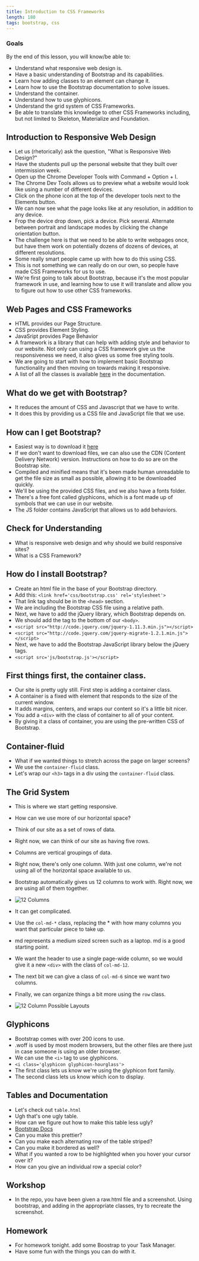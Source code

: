 ```yaml
---
title: Introduction to CSS Frameworks
length: 180
tags: bootstrap, css
---
```


###  Goals

By the end of this lesson, you will know/be able to:

* Understand what responsive web design is.
* Have a basic understanding of Bootstrap and its capabilities.
* Learn how adding classes to an element can change it.
* Learn how to use the Bootstrap documentation to solve issues.
* Understand the container.
* Understand how to use glyphicons.
* Understand the grid system of CSS Frameworks.
* Be able to translate this knowledge to other CSS Frameworks including,
but not limited to Skeleton, Materialize and Foundation.


## Introduction to Responsive Web Design

* Let us (rhetorically) ask the question, "What is Responsive Web Design?"
* Have the students pull up the personal website that they built over
intermission week.
* Open up the Chrome Developer Tools with Command + Option + I.
* The Chrome Dev Tools allows us to preview what a website would look like
using a number of different devices.
* Click on the phone icon at the top of the developer tools next to the
Elements button.
* We can now see what the page looks like at any resolution, in addition
to any device.
* Frop the device drop down, pick a device. Pick several. Alternate
between portrait and landscape modes by clicking the change orientation
button.
* The challenge here is that we need to be able to write webpages once,
but have them work on potentially dozens of dozens of devices, at different
resolutions.
* Some really smart people came up with how to do this using CSS.
* This is not something we can really do on our own, so people have made
CSS Frameworks for us to use.
* We're first going to talk about Bootstrap, because it's the most popular
framework in use, and learning how to use it will translate and allow you
to figure out how to use other CSS frameworks.

## Web Pages and CSS Frameworks

* HTML provides our Page Structure.
* CSS provides Element Styling.
* JavaSript provides Page Behavior
* A framework is a library that can help with adding style and behavior to
our website. Not only can using a CSS framework give us the responsiveness
we need, it also gives us some free styling tools.
* We are going to start with how to implement basic Bootstrap functionality
and then moving on towards making it responsive.
* A list of all the classes is available [here](http://getbootstrap.com/css/)
in the documentation.

## What do we get with Bootstrap?

* It reduces the amount of CSS and Javascript that we have to write.
* It does this by providing us a CSS file and JavaScript file that we use.


## How can I get Bootstrap?

* Easiest way is to download it [here](http://getbootstrap.com/getting-started/#download)
* If we don't want to download files, we can also use the CDN (Content
Delivery Network) version. Instructions on how to do so are on the
Bootstrap site.
* Compiled and minified means that it's been made human unreadable to get
the file size as small as possible, allowing it to be downloaded quickly.
* We'll be using the provided CSS files, and we also have a fonts folder.
* There's a free font called glyphicons, which is a font made up of symbols
that we can use in our website.
* The JS folder contains JavaScript that allows us to add behaviors.

## Check for Understanding

* What is responsive web design and why should we build responsive sites?
* What is a CSS Framework?

## How do I install Bootstrap?

* Create an html file in the base of your Bootstrap directory.
* Add this: `<link href='css/bootstrap.css' rel='stylesheet'>`
* That link tag should be in the `<head>` section.
* We are including the Bootstrap CSS file using a relative path.
* Next, we have to add the jQuery library, which Bootstrap depends on.
* We should add the tag to the bottom of our `<body>`.
* `<script src="http://code.jquery.com/jquery-1.11.3.min.js"></script>`
* `<script src="http://code.jquery.com/jquery-migrate-1.2.1.min.js"></script>`
* Next, we have to add the Bootstrap JavaScript library below the jQuery tags.
* `<script src='js/bootstrap.js'></script>`

## First things first, the container class.

* Our site is pretty ugly still. First step is adding a container class.
* A container is a fixed with element that responds to the size of the current
window.
* It adds margins, centers, and wraps our content so it's a little bit nicer.
* You add a `<div>` with the class of container to all of your content.
* By giving it a class of container, you are using the pre-written CSS
of Bootstrap.

## Container-fluid

* What if we wanted things to stretch across the page on larger screens?
* We use the `container-fluid` class.
* Let's wrap our `<h3>` tags in a div using the `container-fluid` class.

## The Grid System

* This is where we start getting responsive.
* How can we use more of our horizontal space?
* Think of our site as a set of rows of data.
* Right now, we can think of our site as having five rows.
* Columns are vertical groupings of data.
* Right now, there's only one column. With just one column, we're
not using all of the horizontal space available to us.
* Bootstrap automatically gives us 12 columns to work with. Right now,
we are using all of them together.

* ![12 Columns](http://i.imgur.com/uppvUlG.png)

* It can get complicated.
* Use the `col-md-*` class, replacing the * with how many columns you want
that particular piece to take up.
* md represents a medium sized screen such as a laptop. md is a good starting point.
* We want the header to use a single page-wide column, so we would give it a new
`<div>` with the class of `col-md-12`.
* The next bit we can give a class of `col-md-6` since we want two columns.
* Finally, we can organize things a bit more using the `row` class.


* ![12 Column Possible Layouts](http://i.imgur.com/OVeWtxX.png)

## Glyphicons

* Bootstrap comes with over 200 icons to use.
* .woff is used by most modern browsers, but the other files are there
just in case someone is using an older browser.
* We can use the `<i>` tag to use glyphicons.
* `<i class='glyphicon glyphicon-hourglass'>`
* The first class lets us know we're using the glyphicon font family.
* The second class lets us know which icon to display.

## Tables and Documentation

* Let's check out `table.html`
* Ugh that's one ugly table.
* How can we figure out how to make this table less ugly?
* [Bootstrap Docs](http://getbootstrap.com/css/)
* Can you make this prettier?
* Can you make each alternating row of the table striped?
* Can you make it bordered as well?
* What if you wanted a row to be highlighted when you hover your cursor over it?
* How can you give an individual row a special color?

## Workshop

* In the repo, you have been given a raw.html file and a screenshot. Using bootstrap, and adding
in the appropriate classes, try to recreate the screenshot.

## Homework

* For homework tonight. add some Boostrap to your Task Manager.
* Have some fun with the things you can do with it.
